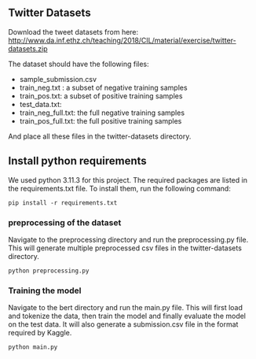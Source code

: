 ## Twitter  Datasets

Download the tweet datasets from here:
http://www.da.inf.ethz.ch/teaching/2018/CIL/material/exercise/twitter-datasets.zip


The dataset should have the following files:
- sample_submission.csv
- train_neg.txt :  a subset of negative training samples
- train_pos.txt: a subset of positive training samples
- test_data.txt:
- train_neg_full.txt: the full negative training samples
- train_pos_full.txt: the full positive training samples

And place all these files in the twitter-datasets directory.


## Install python requirements

We used python 3.11.3 for this project. The required packages are listed in the requirements.txt file. To install them, run the following command:

``` 
pip install -r requirements.txt
```


### preprocessing of the dataset

Navigate to the preprocessing directory and run the preprocessing.py file.
This will generate multiple preprocessed csv files in the twitter-datasets directory.

```
python preprocessing.py
```

### Training the model

Navigate to the bert directory and run the main.py file.
This will first load and tokenize the data, then train the model and finally evaluate the model on the test data.
It will also generate a submission.csv file in the format required by Kaggle.

```
python main.py
```



